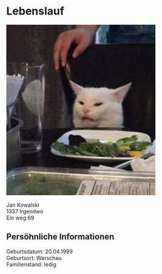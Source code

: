 # Lebenslauf

![Mein Bild](foto.png)

Jan Kowalski  
1337 Irgendwo  
Ein weg 69  

## Persöhnliche Informationen
Geburtsdatum: 20.04.1999  
Geburtsort: Warschau  
Familienstand: ledig  